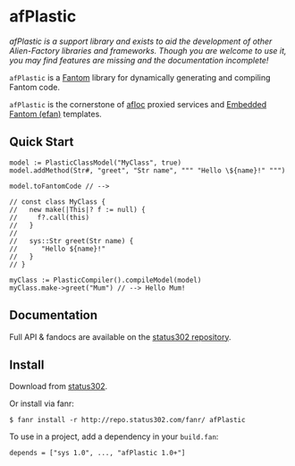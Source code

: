 # afPlastic

*afPlastic is a support library and exists to aid the development of other Alien-Factory libraries and frameworks.
Though you are welcome to use it, you may find features are missing and the documentation incomplete!*

`afPlastic` is a [Fantom](http://fantom.org/) library for dynamically generating and compiling Fantom code.

`afPlastic` is the cornerstone of
[afIoc](http://repo.status302.com/doc/afIoc/#overview) proxied services and
[Embedded Fantom (efan)](http://repo.status302.com/doc/afEfan/#overview) templates.




## Quick Start

    model := PlasticClassModel("MyClass", true)
    model.addMethod(Str#, "greet", "Str name", """ "Hello \${name}!" """)

    model.toFantomCode // -->

    // const class MyClass {
    //   new make(|This|? f := null) {
    //     f?.call(this)
    //   }
    //
    //   sys::Str greet(Str name) {
    //      "Hello ${name}!"
    //   }
    // }
  
    myClass := PlasticCompiler().compileModel(model)
    myClass.make->greet("Mum") // --> Hello Mum!



## Documentation

Full API & fandocs are available on the [status302 repository](http://repo.status302.com/doc/afPlastic/#overview).



## Install

Download from [status302](http://repo.status302.com/browse/afPlastic).

Or install via fanr:

    $ fanr install -r http://repo.status302.com/fanr/ afPlastic

To use in a project, add a dependency in your `build.fan`:

    depends = ["sys 1.0", ..., "afPlastic 1.0+"]
